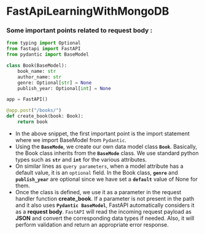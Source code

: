 # FastApiLearningWithMongoDB

### Some important points related to request body :
```python
from typing import Optional
from fastapi import FastAPI
from pydantic import BaseModel

class Book(BaseModel):
    book_name: str
    author_name: str
    genre: Optional[str] = None
    publish_year: Optional[int] = None

app = FastAPI()

@app.post("/books/")
def create_book(book: Book):
    return book

```
- In the above snippet, the first important point is the import statement where we import BaseModel from `Pydantic`.
- Using the **`BaseMode`**, we create our own data model class **`Book`**. Basically, the Book class inherits from the **`BaseMode`** class. We use standard python types such as **`str`** and **`int`** for the various attributes.
- On similar lines as `query parameters`, when a model attribute has a default value, it is an `optional` field. In the Book class, **`genre`** and **`publish_year`** are optional since we have set a **`default`** value of None for them.
- Once the class is defined, we use it as a parameter in the request handler function **create_book**. If a parameter is not present in the path and it also uses **`Pydantic BaseModel`**, FastAPI automatically considers it as a **request body**. `FastAPI` will read the incoming request payload as **JSON** and convert the corresponding data types if needed. Also, it will perform validation and return an appropriate error response.
